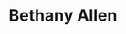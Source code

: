 ---
layout: member
title: Bethany Allen
handle: Bethany
github: bethany-j-allen
scholar: SsV0h4UAAAAJ
---
